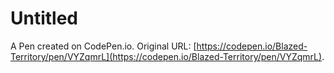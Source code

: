 # Untitled

A Pen created on CodePen.io. Original URL: [https://codepen.io/Blazed-Territory/pen/VYZqmrL](https://codepen.io/Blazed-Territory/pen/VYZqmrL).

